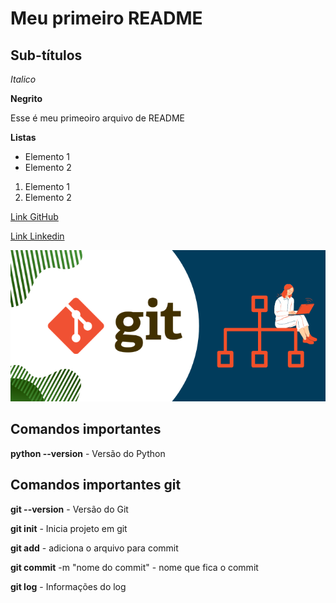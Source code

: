 # Meu primeiro README

## Sub-títulos 

*Italico*

**Negrito**

Esse é meu primeoiro arquivo de README

**Listas**
- Elemento 1
- Elemento 2 

1) Elemento 1
2) Elemento 2



[Link GitHub](https://github.com/thiagogodeguesi)

[Link Linkedin](https://www.linkedin.com/in/thiagogodeguesi/)


![alt text](image.png)



## Comandos importantes 

**python --version** - Versão do Python

## Comandos importantes git

**git --version** - Versão do Git

**git init** - Inicia projeto em git

**git add** - adiciona o arquivo para commit

**git commit** -m "nome do commit" - nome que fica o commit

**git log** - Informações do log

